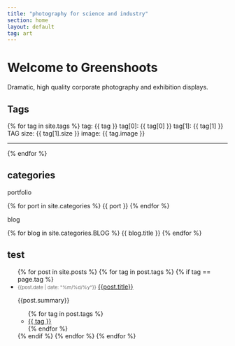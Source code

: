 ```yaml
---
title: "photography for science and industry"
section: home
layout: default
tag: art
---
```

Welcome to Greenshoots
======================
Dramatic, high quality corporate photography and exhibition displays.

Tags
----
{% for tag in site.tags %}
tag: {{ tag }}
tag[0]: {{ tag[0] }}
tag[1]: {{ tag[1] }}
TAG size: {{ tag[1].size }}
image: {{ tag.image }} <hr />

{% endfor %}

categories
-------------
portfolio

{% for port in site.categories %}
{{ port }}
{% endfor %}

blog


{% for blog in site.categories.BLOG %}
{{ blog.title }}
{% endfor %}

test
----
<ul>
{% for post in site.posts %}
  {% for tag in post.tags %}
  {% if tag == page.tag %}
  <li class="archive_list">
    <time style="color:#666;font-size:11px;" datetime='{{post.date | date: "%Y-%m-%d"}}'>{{post.date | date: "%m/%d/%y"}}</time> <a class="archive_list_article_link" href='{{post.url}}'>{{post.title}}</a>
    <p class="summary">{{post.summary}}</p>
    <ul class="tag_list">
      {% for tag in post.tags %}
      <li class="inline archive_list"><a class="tag_list_link" href="/tag/{{ tag }}">{{ tag }}</a></li>
      {% endfor %}
    </ul>
  </li>
  {% endif %}
  {% endfor %}
  {% endfor %}
</ul>
